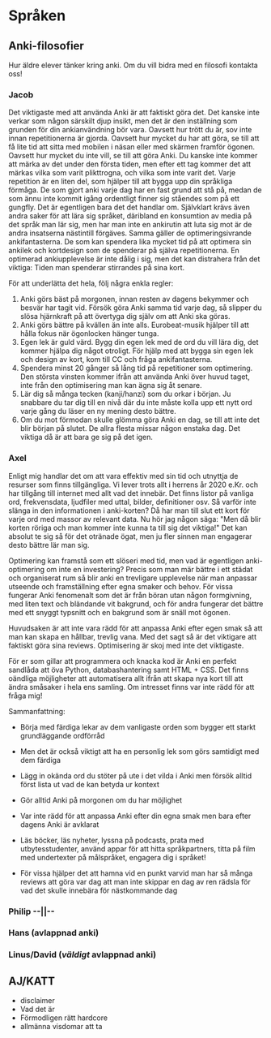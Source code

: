 # Språken

## Anki-filosofier
Hur äldre elever tänker kring anki. Om du vill bidra med en filosofi kontakta oss!

### Jacob

Det viktigaste med att använda Anki är att faktiskt göra det. 
Det kanske inte verkar som någon särskilt djup insikt, men det är den inställning som grunden för din ankianvändning bör vara.
Oavsett hur trött du är, sov inte innan repetitionerna är gjorda.
Oavsett hur mycket du har att göra, se till att få lite tid att sitta med mobilen i näsan eller med skärmen framför ögonen.
Oavsett hur mycket du inte vill, se till att göra Anki.
Du kanske inte kommer att märka av det under den första tiden, men efter ett tag kommer det att märkas vilka som varit plikttrogna, och vilka som inte varit det.
Varje repetition är en liten del, som hjälper till att bygga upp din språkliga förmåga. 
De som gjort anki varje dag har en fast grund att stå på, medan de som ännu inte kommit igång ordentligt finner sig ståendes som på ett gungfly.
Det är egentligen bara det det handlar om.
Självklart krävs även andra saker för att lära sig språket, däribland en konsumtion av media på det språk man lär sig, men har man inte en ankirutin att luta sig mot är de andra insatserna nästintill förgäves.
Samma gäller de optimeringsivrande ankifantasterna. De som kan spendera lika mycket tid på att optimera sin ankilek och kortdesign som de spenderar på själva repetitionerna.
En optimerad ankiupplevelse är inte dålig i sig, men det kan distrahera från det viktiga: Tiden man spenderar stirrandes på sina kort.

För att underlätta det hela, följ några enkla regler:

1. Anki görs bäst på morgonen, innan resten av dagens bekymmer och besvär har tagit vid.
   Försök göra Anki samma tid varje dag, så slipper du slösa hjärnkraft på att övertyga dig själv om att Anki ska göras.
2. Anki görs bättre på kvällen än inte alls. 
   Eurobeat-musik hjälper till att hålla fokus när ögonlocken hänger tunga.
3. Egen lek är guld värd. 
   Bygg din egen lek med de ord du vill lära dig, det kommer hjälpa dig något otroligt.
   För hjälp med att bygga sin egen lek och design av kort, kom till CC och fråga ankifantasterna.
4. Spendera minst 20 gånger så lång tid på repetitioner som optimering.
   Den största vinsten kommer ifrån att använda Anki över huvud taget, inte från den optimisering man kan ägna sig åt senare.
5. Lär dig så många tecken (kanji/hanzi) som du orkar i början. 
   Ju snabbare du tar dig till en nivå där du inte måste kolla upp ett nytt ord varje gång du läser en ny mening desto bättre.
6. Om du mot förmodan skulle glömma göra Anki en dag, se till att inte det blir början på slutet.
   De allra flesta missar någon enstaka dag. Det viktiga då är att bara ge sig på det igen.


### Axel

Enligt mig handlar det om att vara effektiv med sin tid och utnyttja de resurser som finns tillgängliga. Vi lever trots allt i herrens år 2020 e.Kr. och har tillgång till internet med allt vad det innebär. Det finns listor på vanliga ord, frekvensdata, ljudfiler med uttal, bilder, definitioner osv. Så varför inte slänga in den informationen i anki-korten? Då har man till slut ett kort för varje ord med massor av relevant data. Nu hör jag någon säga: "Men då blir korten röriga och man kommer inte kunna ta till sig det viktiga!" Det kan absolut te sig så för det otränade ögat, men ju fler sinnen man engagerar desto bättre lär man sig.

Optimering kan framstå som ett slöseri med tid, men vad är egentligen anki-optimering om inte en investering? Precis som man mär bättre i ett städat och organiserat rum så blir anki en trevligare upplevelse när man anpassar utseende och framställning efter egna smaker och behov. För vissa fungerar Anki fenomenalt som det är från böran utan någon formgivning, med liten text och bländande vit bakgrund, och för andra fungerar det bättre med ett snyggt typsnitt och en bakgrund som är snäll mot ögonen.

Huvudsaken är att inte vara rädd för att anpassa Anki efter egen smak så att man kan skapa en hållbar, trevlig vana. Med det sagt så är det viktigare att faktiskt göra sina reviews. Optimisering är skoj med inte det viktigaste.

För er som gillar att programmera och knacka kod är Anki en perfekt sandlåda att öva Python, databashantering samt HTML + CSS. Det finns oändliga möjligheter att automatisera allt ifrån att skapa nya kort till att ändra småsaker i hela ens samling. Om intresset finns var inte rädd för att fråga mig!

Sammanfattning:

* Börja med färdiga lekar av dem vanligaste orden som bygger ett starkt grundläggande ordförråd

* Men det är också viktigt att ha en personlig lek som görs samtidigt med dem färdiga

* Lägg in okända ord du stöter på ute i det vilda i Anki men försök alltid först lista ut vad de kan betyda ur kontext

* Gör alltid Anki på morgonen om du har möjlighet

* Var inte rädd för att anpassa Anki efter din egna smak men bara efter dagens Anki är avklarat

* Läs böcker, läs nyheter, lyssna på podcasts, prata med utbytesstudenter, använd appar för att hitta språkpartners, titta på film med undertexter på målspråket, engagera dig i språket!

* För vissa hjälper det att hamna vid en punkt varvid man har så många reviews att göra var dag att man inte skippar en dag av ren rädsla för vad det skulle innebära för nästkommande dag


### Philip --||-- 
### Hans (avlappnad anki)
### Linus/David (*väldigt* avlappnad anki)


## AJ/KATT 

* disclaimer 
* Vad det är
* Förmodligen rätt hardcore
* allmänna visdomar att ta 